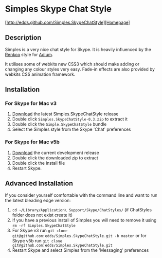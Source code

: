# Simples Skype Chat Style
[http://edds.github.com/Simples.SkypeChatStyle][Homepage]

## Description

Simples is a very nice chat style for Skype. It is heavily influenced by the [Renkoo][Renkoo] style for [Adium][Adium]. 

It utilises some of webkits new CSS3 which should make adding or changing any colour styles very easy. Fade-in effects are also provided by webkits CSS animation framework.

## Installation

### For Skype for Mac v3
1. [Download][download] the latest Simples.SkypeChatStyle release
2. Double click `Simples.SkypeChatStyle-0.3.zip` to extract it
3. Double click the `Simple.SkypeChatStyle` bundle
4. Select the Simples style from the Skype 'Chat' preferences 

### For Skype for Mac v5b
1. [Download][downloadv5] the current development release
2. Double click the downloaded zip to extract
3. Double click the install file
4. Restart Skype.

## Advanced Installation

If you consider yourself comfortable with the command line and want to run the latest bleading edge version:

1. `cd ~/Library/Application\ Support/Skype/ChatStyles/` (if ChatStyles folder does not exist create it)
2. If you have a previous install of Simples you will need to remove it using `rm -rf Simples.SkypeChatStyle`
3. For Skype v3 run `git clone git@github.com:edds/Simples.SkypeChatStyle.git -b master` or for Skype v5b run `git clone git@github.com:edds/Simples.SkypeChatStyle.git`
4. Restart Skype and select Simples from the 'Messaging' preferences

[download]: http://github.com/downloads/edds/Simples.SkypeChatStyle/Simples.SkypeChatStyle-0.3.zip
[downloadv5]: http://github.com/downloads/edds/Simples.SkypeChatStyle/downloads
[Homepage]: http://edds.github.com/Simples.SkypeChatStyle/ "The homepage"
[Renkoo]: http://www.adiumxtras.com/index.php?a=xtras&xtra_id=2160
[Adium]: http://www.adium.im
